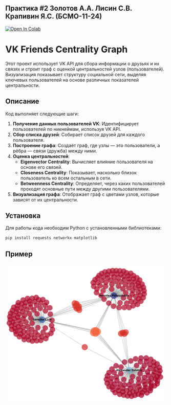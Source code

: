 ## Практика #2 Золотов А.А. Лисин С.В. Крапивин Я.С. (БСМО-11-24) 

[![Open In Colab](https://colab.research.google.com/assets/colab-badge.svg)](https://colab.research.google.com/github/zol-krap-lis/pr-2/blob/main/vk_friends_graph_analysis.ipynb)

# VK Friends Centrality Graph

Этот проект использует VK API для сбора информации о друзьях и их связях и строит граф с оценкой центральностей узлов (пользователей). Визуализация показывает структуру социальной сети, выделяя ключевых пользователей на основе различных показателей центральности.

## Описание

Код выполняет следующие шаги:

1. **Получение данных пользователей VK**: Идентифицирует пользователей по никнеймам, используя VK API.
2. **Сбор списка друзей**: Собирает список друзей для каждого пользователя.
3. **Построение графа**: Создаёт граф, где узлы — это пользователи, а рёбра — связи (дружба) между ними.
4. **Оценка центральностей**:
   - **Eigenvector Centrality**: Вычисляет влияние пользователя на основе его связей.
   - **Closeness Centrality**: Показывает, насколько близок пользователь ко всем остальным в сети.
   - **Betweenness Centrality**: Определяет, через каких пользователей проходят основные пути между другими пользователями.
5. **Визуализация графа**: Отображает граф с цветами узлов, которые зависят от их центральности.

## Установка

Для работы кода необходим Python с установленными библиотеками:

```bash
pip install requests networkx matplotlib
```

## Пример
![Пример](images/screenshot.png)

